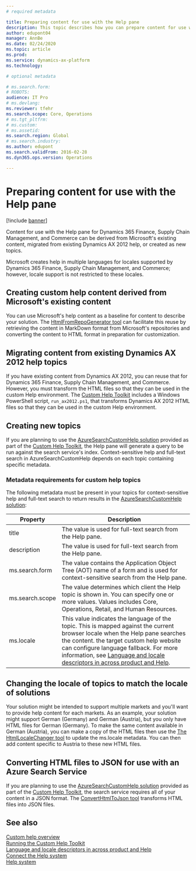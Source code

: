 ```yaml
---
# required metadata

title: Preparing content for use with the Help pane
description: This topic describes how you can prepare content for use with the Help pane. 
author: edupont04
manager: AnnBe
ms.date: 02/24/2020
ms.topic: article
ms.prod: 
ms.service: dynamics-ax-platform
ms.technology: 

# optional metadata

# ms.search.form: 
# ROBOTS: 
audience: IT Pro
# ms.devlang: 
ms.reviewer: tfehr
ms.search.scope: Core, Operations
# ms.tgt_pltfrm: 
# ms.custom: 
# ms.assetid: 
ms.search.region: Global
# ms.search.industry: 
ms.author: edupont
ms.search.validFrom: 2016-02-28
ms.dyn365.ops.version: Operations

---
```


# Preparing content for use with the Help pane

[!include [banner](../includes/banner.md)]

Content for use with the Help pane for Dynamics 365 Finance, Supply Chain Management, and Commerce can be derived from Microsoft's existing content, migrated from existing Dynamics AX 2012 help, or created as new topics.

Microsoft creates help in multiple languages for locales supported by Dynamics 365 Finance, Supply Chain Management, and Commerce; however, locale support is not restricted to these locales.

## Creating custom help content derived from Microsoft's existing content

You can use Microsoft's help content as a baseline for content to describe your solution. The [HtmlFromRepoGenerator tool](custom-help-toolkit-HtmlFromRepoGenerator.md) can facilitate this reuse by retrieving the content in MarkDown format from Microsoft's repositories and converting the content to HTML format in preparation for customization.  

## Migrating content from existing Dynamics AX 2012 help topics

If you have existing content from Dynamics AX 2012, you can reuse that for Dynamics 365 Finance, Supply Chain Management, and Commerce. However, you must transform the HTML files so that they can be used in the custom Help environment. The [Custom Help Toolkit](custom-help-toolkit.md) includes a Windows PowerShell script, ```run_ax2012.ps1```, that transforms Dynamics AX 2012 HTML files so that they can be used in the custom Help environment.

## Creating new topics

If you are planning to use the [AzureSearchCustomHelp solution](walkthrough-help-azure.md) provided as part of the [Custom Help Toolkit](custom-help-toolkit.md), the Help pane will generate a query to be run against the search service's index. Context-sensitive help and full-text search in AzureSearchCustomHelp depends on each topic containing specific metadata.

### <a name="metadata"></a>Metadata requirements for custom help topics

The following metadata must be present in your topics for context-sensitive help and full-text search to return results in the [AzureSearchCustomHelp solution](walkthrough-help-azure.md):

|Property  |Description  |
|----------|-------------|
|title | The value is used for full-text search from the Help pane. |
|description  | The value is used for full-text search from the Help pane.  |
|ms.search.form | The value contains the Application Object Tree (AOT) name of a form and is used for context-sensitive search from the Help pane. |
|ms.search.scope|The value determines which client the Help topic is shown in. You can specify one or more values. Values includes Core, Operations, Retail, and Human Resources.|
|ms.locale |This value indicates the language of the topic. This is mapped against the current browser locale when the Help pane searches the content. the target custom help website can configure language fallback. For more information, see [Language and locale descriptors in across product and Help](language-locale.md). |

## Changing the locale of topics to match the locale of solutions

Your solution might be intended to support multiple markets and you'll want to provide help content for each markets. As an example, your solution might support German (Germany) and German (Austria), but you only have HTML files for German (Germany). To make the same content available in German (Austria), you can make a copy of the HTML files then use the [The HtmlLocaleChanger tool](custom-help-toolkit-HtmlLocaleChanger.md) to update the ms.locale metadata. You can then add content specific to Austria to these new HTML files.

## Converting HTML files to JSON for use with an Azure Search Service

If you are planning to use the [AzureSearchCustomHelp solution](walkthrough-help-azure.md) provided as part of the [Custom Help Toolkit](custom-help-toolkit.md), the search service requires all of your content in a JSON format. The [ConvertHtmlToJson tool](custom-help-toolkit-ConvertHtmlToJson.md) transforms HTML files into JSON files.

## See also

[Custom help overview](custom-help-overview.md)  
[Running the Custom Help Toolkit](custom-help-toolkit.md)  
[Language and locale descriptors in across product and Help](language-locale.md)  
[Connect the Help system](../../fin-ops/get-started/help-connect.md)  
[Help system](../../fin-ops/get-started/help-overview.md)  

